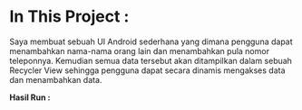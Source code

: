 # In This Project :
Saya membuat sebuah UI Android sederhana yang dimana pengguna dapat menambahkan nama-nama orang lain dan menambahkan pula nomor teleponnya. Kemudian semua data tersebut akan ditampilkan dalam sebuah Recycler View sehingga pengguna dapat secara dinamis mengakses data dan menambahkan data.

**Hasil Run :**

